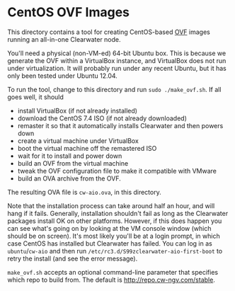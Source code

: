 # CentOS OVF Images

This directory contains a tool for creating CentOS-based [OVF](http://dmtf.org/standards/ovf) images running an all-in-one Clearwater node.

You'll need a physical (non-VM-ed) 64-bit Ubuntu box.  This is because we generate the OVF within a VirtualBox instance, and VirtualBox does not run under virtualization.  It will probably run under any recent Ubuntu, but it has only been tested under Ubuntu 12.04.

To run the tool, change to this directory and run `sudo ./make_ovf.sh`.  If all goes well, it should

*   install VirtualBox (if not already installed)
*   download the CentOS 7.4 ISO (if not already downloaded)
*   remaster it so that it automatically installs Clearwater and then powers down
*   create a virtual machine under VirtualBox
*   boot the virtual machine off the remastered ISO
*   wait for it to install and power down
*   build an OVF from the virtual machine
*   tweak the OVF configuration file to make it compatible with VMware
*   build an OVA archive from the OVF.

The resulting OVA file is `cw-aio.ova`, in this directory.

Note that the installation process can take around half an hour, and will hang if it fails.  Generally, installation shouldn't fail as long as the Clearwater packages install OK on other platforms.  However, if this does happen you can see what's going on by looking at the VM console window (which should be on screen).  It's most likely you'll be at a login prompt, in which case CentOS has installed but Clearwater has failed.  You can log in as `ubuntu`/`cw-aio` and then run `/etc/rc3.d/S99zclearwater-aio-first-boot` to retry the install (and see the error message).

`make_ovf.sh` accepts an optional command-line parameter that specifies which repo to build from.  The default is http://repo.cw-ngv.com/stable.
